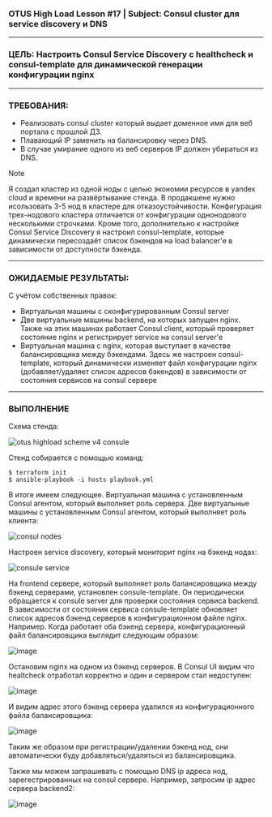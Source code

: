 ### OTUS High Load Lesson #17 | Subject: Consul cluster для service discovery и DNS
--------------------------------
### ЦЕЛЬ: Настроить Consul Service Discovery с healthcheck и consul-template для динамической генерации конфигурации nginx
--------------------------------
### ТРЕБОВАНИЯ:
- Реализовать consul cluster который выдает доменное имя для веб портала с прошлой ДЗ.
- Плавающий IP заменить на балансировку через DNS.
- В случае умирание одного из веб серверов IP должен убираться из DNS.

>[!NOTE]
>Я создал кластер из одной ноды с целью экономии ресурсов в yandex cloud и времени на развёртывание стенда. В продакшене нужно исользовать 3-5 нод в кластере для отказоустойчивости. Конфигурация трех-нодового кластера отличается от конфигурации однонодового несколькими строчками.
>Кроме того, дополнительно к настройке Consul Service Discovery я настроил consul-template, которые динамически пересоздаёт список бэкендов на load balancer'е в зависимости от доступности бэкенда.
-------------------------------
### ОЖИДАЕМЫЕ РЕЗУЛЬТАТЫ:
С учётом собственных правок:
- Виртуальная машины с сконфигурированным Consul server
- Две виртуальные машины backend, на которых запущен nginx. Также на этих машинах работает Consul client, который проверяет состояние nginx и регистрирует service на consul server'е
- Виртуальная машина с nginx, которая выступает в качестве балансировщика между бэкендами. Здесь же настроен consul-template, который динамически изменяет файл конфигурации nginx (добавляет/удаляет список адресов бэкендов) в зависимости от состояния сервисов на consul сервере
-------------------------------
### ВЫПОЛНЕНИЕ
Схема стенда: 

![otus highload scheme v4 consule](https://github.com/user-attachments/assets/7972c456-ddb7-4223-ba50-13b75dc2206e)

Стенд собирается с помощью команд:
```
$ terraform init
$ ansible-playbook -i hosts playbook.yml
```
В итоге имеем следующее.
Виртуальная машина с установленным Consul агентом, который выполняет роль сервера. Две виртуальные машины с установленным Consul агентом, который выполняет роль клиента:

![consul nodes](https://github.com/user-attachments/assets/7241445b-8ddb-4f98-88ed-79bee1a9313c)


Настроен service discovery, который мониторит nginx на бэкенд нодах:

![consule service](https://github.com/user-attachments/assets/7c918f62-63d6-4a58-ad5e-c5e0ec57dd01)

На frontend сервере, который выполняет роль балансировщика между бэкенд серверами, установлен consule-template. Он периодически обращается к consule server для проверки состояния сервиса backend. В зависимости от состояния сервиса consule-template обновляет список адресов бэкенд серверов в конфигурационном файле nginx. 
Например. Когда работает оба бэкенд сервера, конфигурационный файл балансировщика выглядит следующим образом:

![image](https://github.com/user-attachments/assets/146cb3b9-6d8d-48f6-b99c-13669537e57c)

Остановим nginx на одном из бэкенд серверов. В Consul UI видим что healtcheck отработал корректно и один и сервером стал недоступен:

![image](https://github.com/user-attachments/assets/5ee3e6d4-3dc1-46fa-8149-38fb68f313fe)

И видим адрес этого бэкенд сервера удалился из конфигурационного файла балансировщика:

![image](https://github.com/user-attachments/assets/86717d7f-ce0e-41ae-aafc-1c3785c3ca76)

Таким же образом при регистрации/удалении бэкенд нод, они автоматически буду добавляться/удаляться из балансировщика.

Также мы можем запрашивать с помощью DNS ip адреса нод, зарегестрированных на consul сервере. Например, запросим ip адрес сервера backend2:

![image](https://github.com/user-attachments/assets/bf55983f-90d9-4dbc-820f-c7b642a8c0c5)

